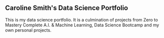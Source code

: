 ## Caroline Smith's Data Science Portfolio

This is my data science portfolio.  It is a culmination of projects from Zero to Mastery Complete A.I. & Machine Learning, Data Science Bootcamp and my own personal projects.
